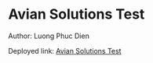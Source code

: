 # Avian Solutions Test

Author: Luong Phuc Dien

Deployed link: [Avian Solutions Test](https://avian-solution-test.vercel.app/)